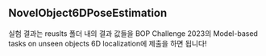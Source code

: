 ## NovelObject6DPoseEstimation


실험 결과는 reuslts 폴더 내의 결과 값들을
BOP Challenge 2023의 Model-based tasks on unseen objects 6D localization에 제출을 하면 됩니다!

